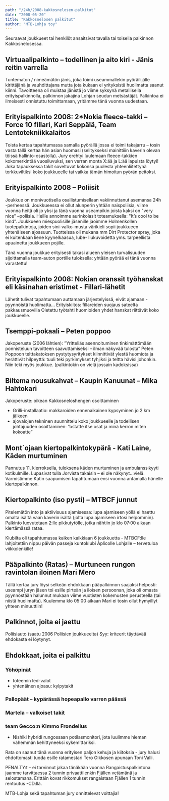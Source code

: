 ```yaml
---
path: "/24h/2008-kakkosnelosen-palkitut"
date: "2008-05-20"
title: "Kakkosnelosen palkitut"
author: "MTB-Lohja toy"
---
```

Seuraavat joukkueet tai henkilöt ansaitsivat tavalla tai toisella palkinnon Kakkosnelosessa.

## Virtuaalipalkinto – todellinen ja aito kiri - Jänis reitin varrella

Tuntematon / nimeämätön jänis, joka toimi useammallekin pyöräilijälle kirittäjänä ja vauhdittajana mutta jota kukaan ei yrityksistä huolimatta saanut kiinni. Tavoitteena oli muistaa jänistä jo viime syksynä metallisella erityispalkinnolla, palkinnon jakajina Lohjan seudun metsästäjät. Palkintoa ei ilmeisesti onnistuttu toimittamaan, yritämme tänä vuonna uudestaan.

## Erityispalkinto 2008: 2*Nokia fleece-takki – Force 10 fillari, Kari Seppälä, Team Lentotekniikkalaitos

Toista kertaa tapahtumassa samalla pyörällä jossa ei toimi takajarru – tosin vasta tällä kertaa hän asian huomasi (selitykseksi mainittiiin kaverin olevan töissä hallinto-osastolla). Jury erehtyi luulemaan fleece-takkien kokomerkintää vuosiluvuksi, sen verran monta X:ää ja L:ää lapuista löytyi! Joka tapauksessa takit soveltuvat kokonsa puolesta yhteenliitettynä torkkuviltiksi koko joukkueelle tai vaikka tämän himoitun pyörän peitoksi.

## Erityispalkinto 2008 – Poliisit

Joukkue on monivuotisella osallistumisellaan vakiinnuttanut asemansa 24h -perheessä. Joukkueessa ei ollut alunperin yhtään naispoliisia, viime vuonna heitä oli jo yksi ja tänä vuonna useampikin joista kaksi on "very nice" –poliisia. Heille annoimme aurinkolasit toteamuksella: "It’s cool to be kind”. Joukkueen miespuolisille jäsenille jaoimme Holmenkollen tuotepalkintoja, joiden sini-valko-musta värikieli sopii joukkueen yhtenäiseen ajoasuun. Tuotteissa oli mukana mm Dirt Protector spray, joka ei kuitenkaan liene kyynelkaasua, lube- liukuvoidetta yms. tarpeellista apuainetta joukkueen pojille.

Tänä vuonna joukkue erityisesti takasi alueen yleisen turvalisuuden sijoittamalla team-auton portille tuloksella: yhtään pyörää ei tänä vuonna varastettu!

## Erityispalkinto 2008: Nokian oranssit työhanskat eli käsinahan eristimet - Fillari-lähetit

Lähetit tulivat tapahtumaan auttamaan järjestelyissä, eivät ajamaan - pyynnöistä huolimatta...
Erityiskiitos: fillareiden suojaus sateelta pakkausmuovilla
Oletettu työtahti huomioiden yhdet hanskat riittävät koko joukkueelle.

## Tsemppi-pokaali – Peten poppoo

Jakoperuste (2006 lähtien): ”Yritteliäs asennoituminen tinkimättömään ponnisteluun tavoitteen saavuttamiseksi – ilman näkyvää tulosta”
Peten Poppoon telttakatoksen pystytysyritykset kiinnittivät ylestä huomiota ja herättivät hilpeyttä: tuuli teki pyrkimykset tyhjiksi ja teltta hävisi johonkin. Niin teki myös joukkue. (palkintokin on vielä jossain kadoksissa)

## Biltema nousukahvat – Kaupin Kanuunat – Mika Hahtokari

Jakoperuste: oikean Kakkosneloshengen osoittaminen

- Grilli-installaatio: makkaroiden ennenaikainen kypsyminen jo 2 km jälkeen
- ajovalojen tekninen suunnittelu koko joukkueelle ja todellisen johtajuuden osoittaminen: ”ostatte itse osat ja minä kerron miten kokoatte”

## Mont´ojaan kiertopalkintokypärä - Kati Laine, Käden murtuminen

Pannutus 11. kierroksella, tuloksena käden murtuminen ja ambulanssikyyti kotikulmille. Lupasivat tulla Jorvista takaisin – ei ole näkynyt...vielä. Varmistimme Katin saapumisen tapahtumaan ensi vuonna antamalla hänelle kiertopalkinnon.

## Kiertopalkinto (iso pysti) – MTBCF junnut

Pitelemätön into ja aktiivisuus ajamisessa: lupa ajamiseen yöllä ei haettu omalta isältä vaan kaverin isältä (jolta lupa ajamiseen irtosi helpommin). Palkinto luovutetaan 2:lle pikkutytölle, jotka nähtiin jo klo 07:00 aikaan kiertämässä rataa.

Klubilta oli tapahtumassa kaiken kaikkiaan 6 joukkuetta - MTBCF:lle lahjoitettiin nippu päivän passeja kuntoklubi Aplicolle Lohjalle – tervetuloa viikkolenkille!

## Pääpalkinto (Ratas) – Murtuneen rungon ravintolan iloinen Mari Mero 

Tällä kertaa jury löysi selkeän ehdokkaan pääpalkinnon saajaksi helposti: useampi juryn jäsen toi esille pirteän ja iloisen persoonan, joka oli omasta pyynnöstään halunnut mukaan viime vuotisten kokemusten perusteella (tai niistä huolimatta). Kuulemma klo 05:00 aikaan Mari ei tosin ollut hymyillyt yhteen minuuttiin!

## Palkinnot, joita ei jaettu

Poliisiauto (saatu 2006 Poliisien joukkueelta)
Syy: kriteerit täyttävää ehdokasta ei löytynyt.

## Ehdokkaat, joita ei palkittu

### Yöhöpinät

- toteemin led-valot
- yhtenäinen ajoasu: kylpytakit

### Pallopäät – kypärässä hopeapallo varren päässä

### Martela – valkoiset takit

### team Gecco:n Kimmo Frondelius

- Nishiki hybridi rungossaan potilasmonitori, jota luulimme hieman vähemmän kehittyneeksi sykemittariksi.

Rata on saanut tänä vuonna erityisen paljon kehuja ja kiitoksia - jury halusi ehdottomasti tuoda esille ratamestari Tero Olkkosen apunaan Toni Valli.

PENALTY:t – ei tarvinnut jakaa tänäkään vuonna
Rangaistuspalkintona jaamme tarvittaessa 2 tunnin privaattilenkin Fjällen vetämänä ja selostamana. Erittäin kovat rikkomukset rangaistaan Fjällen 1 tunnin rentoutus -CD:llä.

MTB-Lohja sekä tapahtuman jury onnittelevat voittajia!